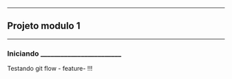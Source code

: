 ****

## Projeto modulo 1 

****

### Iniciando ________________________


<p> Testando git flow - feature- !!!


</p>
